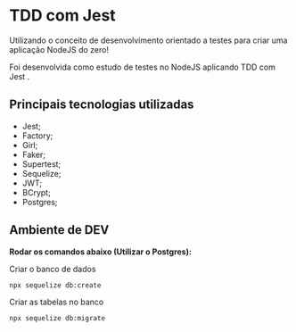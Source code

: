 # TDD com Jest

Utilizando o conceito de desenvolvimento orientado a testes para criar uma aplicação NodeJS do zero!

Foi desenvolvida como estudo de testes no NodeJS aplicando TDD com Jest .

## Principais tecnologias utilizadas
- Jest;
- Factory;
- Girl;
- Faker;
- Supertest;
- Sequelize;
- JWT;
- BCrypt;
- Postgres;

## Ambiente de DEV

__Rodar os comandos abaixo (Utilizar o Postgres):__

Criar o banco de dados

```npx sequelize db:create```

Criar as tabelas no banco

```npx sequelize db:migrate```